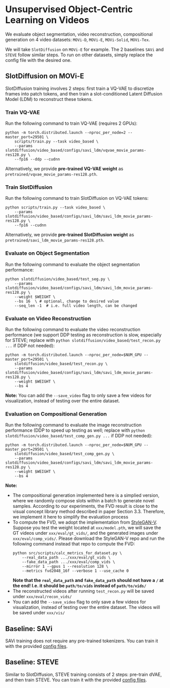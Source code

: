 # Unsupervised Object-Centric Learning on Videos

We evaluate object segmentation, video reconstruction, compositional generation on 4 video datasets: `MOVi-D`, `MOVi-E`, `MOVi-Solid`, `MOVi-Tex`.

We will take `SlotDiffusion` on `MOVi-E` for example.
The 2 baselines `SAVi` and `STEVE` follow similar steps.
To run on other datasets, simply replace the config file with the desired one.

## SlotDiffusion on MOVi-E

SlotDiffusion training involves 2 steps: first train a VQ-VAE to discretize frames into patch tokens, and then train a slot-conditioned Latent Diffusion Model (LDM) to reconstruct these tokens.

### Train VQ-VAE

Run the following command to train VQ-VAE (requires 2 GPUs):

```
python -m torch.distributed.launch --nproc_per_node=2 --master_port=29501 \
    scripts/train.py --task video_based \
    --params slotdiffusion/video_based/configs/savi_ldm/vqvae_movie_params-res128.py \
    --fp16 --ddp --cudnn
```

Alternatively, we provide **pre-trained VQ-VAE weight** as `pretrained/vqvae_movie_params-res128.pth`.

### Train SlotDiffusion

Run the following command to train SlotDiffusion on VQ-VAE tokens:

```
python scripts/train.py --task video_based \
    --params slotdiffusion/video_based/configs/savi_ldm/savi_ldm_movie_params-res128.py \
    --fp16 --cudnn
```

Alternatively, we provide **pre-trained SlotDiffusion weight** as `pretrained/savi_ldm_movie_params-res128.pth`.

### Evaluate on Object Segmentation

Run the following command to evaluate the object segmentation performance:

```
python slotdiffusion/video_based/test_seg.py \
    --params slotdiffusion/video_based/configs/savi_ldm/savi_ldm_movie_params-res128.py \
    --weight $WEIGHT \
    --bs 16  \ # optional, change to desired value
    --seq_len -1  # i.e. full video length, can be changed
```

### Evaluate on Video Reconstruction

Run the following command to evaluate the video reconstruction performance (we support DDP testing as reconstruction is slow, especially for STEVE; replace with `python slotdiffusion/video_based/test_recon.py ...` if DDP not needed):

```
python -m torch.distributed.launch --nproc_per_node=$NUM_GPU --master_port=29501 \
    slotdiffusion/video_based/test_recon.py \
    --params slotdiffusion/video_based/configs/savi_ldm/savi_ldm_movie_params-res128.py \
    --weight $WEIGHT \
    --bs 4
```

**Note:** You can add the `--save_video` flag to only save a few videos for visualization, instead of testing over the entire dataset.

### Evaluation on Compositional Generation

Run the following command to evaluate the image reconstruction performance (DDP to speed up testing as well; replace with `python slotdiffusion/video_based/test_comp_gen.py ...` if DDP not needed):

```
python -m torch.distributed.launch --nproc_per_node=$NUM_GPU --master_port=29501 \
    slotdiffusion/video_based/test_comp_gen.py \
    --params slotdiffusion/video_based/configs/savi_ldm/savi_ldm_movie_params-res128.py \
    --weight $WEIGHT \
    --bs 4
```

**Note:**

-   The compositional generation implemented here is a simplied version, where we randomly compose slots within a batch to generate novel samples.
    According to our experiments, the FVD result is close to the visual concept library method described in paper Section 3.3.
    Therefore, we implement it here to simplify the evaluation process
-   To compute the FVD, we adopt the implementation from [StyleGAN-V](https://github.com/universome/stylegan-v).
    Suppose you test the weight located at `xxx/model.pth`, we will save the GT videos under `xxx/eval/gt_vids/`, and the generated images under `xxx/eval/comp_vids/`.
    Please download the StyleGAN-V repo and run the following command instead that repo to compute the FVD:
    ```
    python src/scripts/calc_metrics_for_dataset.py \
        --real_data_path .../xxx/eval/gt_vids \
        --fake_data_path .../xxx/eval/comp_vids \
        --mirror 1 --gpus 1 --resolution 128 \
        --metrics fvd2048_16f --verbose 1 --use_cache 0
    ```
    **Note that the `real_data_path` and `fake_data_path` should not have a `/` at the end! I.e. it should be `path/to/vids` instead of `path/to/vids/`**
-   The reconstructed videos after running `test_recon.py` will be saved under `xxx/eval/recon_vids/`
-   You can add the `--save_video` flag to only save a few videos for visualization, instead of testing over the entire dataset.
    The videos will be saved under `xxx/vis/`

## Baseline: SAVi

SAVi training does not require any pre-trained tokenizers.
You can train it with the provided [config files](../slotdiffusion/video_based/configs/savi/).

## Baseline: STEVE

Similar to SlotDiffusion, STEVE training consists of 2 steps: pre-train dVAE, and then train STEVE.
You can train it with the provided [config files](../slotdiffusion/video_based/configs/steve/).

